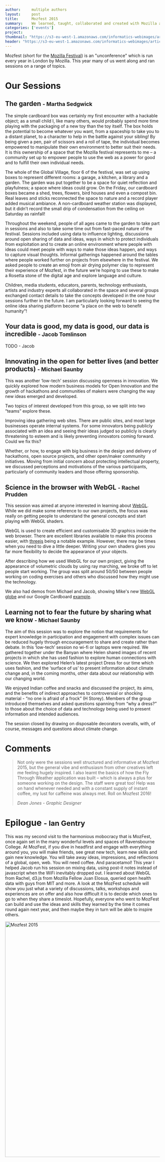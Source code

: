 ```yaml
---
author:     multiple authors
layout:     post
title:      Mozfest 2015
summary:    We learned, taught, collaborated and created with Mozilla and others
categories: ['events']
project:    
thumbnail: "https://s3-eu-west-1.amazonaws.com/informatics-webimages/articles/2015-11-08-mozfest-2015/thumb.jpg"
header: "https://s3-eu-west-1.amazonaws.com/informatics-webimages/articles/2015-11-08-mozfest-2015/banner.jpg"
---
```


Mozfest (short for the [Mozilla Festival][mozfest]) is an "unconference" which is run every year in London by Mozilla. This year many of us went along and ran sessions on a range of topics.

# Our Sessions

## The garden <small>- Martha Sedgwick</small>

The simple cardboard box was certainly my first encounter with a hackable object; as a small child I, like many others, would probably spend more time playing with the packaging of a new toy than the toy itself. The box holds the potential to become whatever you want, from a spaceship to take you to a distant planet, to a character to help in the battle against your sibling! By being given a pen, pair of scissors and a roll of tape, the individual becomes empowered to manipulate their own environment to better suit their needs. It is this ownership of a space that the Mozilla festival represents to me – a community set up to empower people to use the web as a power for good and to fulfill their own individual needs.

The whole of the Global Village, floor 6 of the festival, was set up using boxes to represent different rooms: a garage, a kitchen, a library and a garden. The garden was put together to be a space for quiet reflection and playfulness; a space where ideas could grow. On the Friday, our cardboard boxes became a shed, trees, flowers, bird houses and even a compost bin. Real leaves and sticks reconnected the space to nature and a record player added musical ambiance. A non-cardboard weather station was displayed, but it didn’t record the small drip of condensation from the ceiling on Saturday as rainfall!

Throughout the weekend, people of all ages came to the garden to take part in sessions and also to take some time out from fast-paced nature of the festival. Sessions included using data to influence lighting, discussions around open sharing of data and ideas, ways in which to protect individuals from exploitation and to create an online environment where people with ideas could meet people with ways to make those ideas happen, and ways to capture visual thoughts. Informal gatherings happened around the tables where people worked further on projects from elsewhere in the festival. We asked people to create an emoji from air drying polymer clay to represent their experience of Mozfest, in the future we’re hoping to use these to make a Rosetta stone of the digital age and explore language and culture.

Children, media students, educators, parents, technology enthusiasts, artists and industry experts all collaborated in the space and several groups exchanged contact details to take the concepts developed in the one hour sessions further in the future. I am particularly looking forward to seeing the online idea sharing platform become “a place on the web to benefit humanity”!

## Your data is good, my data is good, our data is incredible <small>- Jacob Tomlinson</small>

TODO - Jacob

## Innovating in the open for better lives (and better products) <small>- Michael Saunby</small>

This was another ‘low-tech’ session discussing openness in innovation.  We quickly explored how modern business models for Open Innovation and the growth of hackathons and communities of makers were changing the way new ideas emerged and developed.

Two topics of interest developed from this group, so we split into two “teams” explore these.

Improving idea gathering web sites.  There are public sites, and most large businesses operate internal systems.  For some innovators being publicly associated with an idea and seeing their ideas judged so publicly is clearly threatening to esteem and is likely preventing innovators coming forward.  Could we fix this?

Whether, or how, to engage with big business in the design and delivery of hackathons, open source projects, and other open/maker community initiatives. Moving from initial concern about protecting intellectual property, we discussed perceptions and motivations of the various participants, particularly of community leaders and those offering sponsorship.

## Science in the browser with WebGL <small>- Rachel Prudden</small>

This session was aimed at anyone interested in learning about [WebGL](https://www.khronos.org/webgl/). While we did make some reference to our own projects, the focus was really on getting people to understand the general concepts and start playing with WebGL shaders.

WebGL is used to create efficient and customisable 3D graphics inside the web browser. There are excellent libraries available to make this process easier, with [threejs](http://www.threejs.org) being a notable example. However, there may be times when you need to dive a little deeper. Writing your own shaders gives you far more flexibility to decide the appearance of your objects.

After describing how we used WebGL for our own project, giving the appearance of volumetric clouds by using ray marching, we broke off to let people start working. The group was split around 50/50 between people working on coding exercises and others who discussed how they might use the technology.

We also had demos from Michael and Jacob, showing Mike's new [WebGL globe](https://github.com/msaunby/globe-view) and our Google Cardboard [example](http://met-office-lab.github.io/ipad-fly/).

## Learning not to fear the future by sharing what we know <small>- Michael Saunby</small>

The aim of this session was to explore the notion that requirements for expert knowledge in participation and engagement with complex issues can be reduced hugely through encouragement to share and create rather than debate. In this ‘low-tech’ session no wi-fi or laptops were required.  We gathered together under the Banyan where Helen shared images of recent projects in which she has used fashion to explore human connections with science.  We then explored Helen’s latest project Dress for our time which uses fashion, and the ‘surface of us’ to present information about climate change and, in the coming months, other data about our relationship with our changing world.

We enjoyed Indian coffee and snacks and discussed the project, its aims, and the benefits of indirect approaches to controversial or shocking material - “no one is afraid of a frock” (H Storey).  Members of the group introduced themselves and asked questions spanning from “why a dress?” to those about the choice of data and technology being used to present information and intended audiences.

The session closed by drawing on disposable decorators overalls, with, of course, messages and questions about climate change.

# Comments

> Not only were the sessions well structured and informative at Mozfest 2015, but the general vibe and enthusiasm from other creatives left me feeling hugely inspired. I also learnt the basics of how the Fly Through Weather application was built – which is always a plus for someone working on the design. The staff were great too! Help was on hand whenever needed and with a constant supply of instant coffee, my lust for caffeine was always met. Roll on Mozfest 2016!
>
> <cite>Dean Jones - Graphic Designer</cite>

# Epilogue <small>- Ian Gentry</small>

This was my second visit to the harmonious mobocracy that is MozFest, once again set in the many wonderful levels and spaces of Ravensbourne College.  At MozFest, if you dive in headfirst and engage with everything around you, you will make friends, see great new tech, learn new skills and gain new knowledge.  You will take away ideas, impressions, and reflections of a global, open, web.  You will need coffee.  And paracetamol!  This year I helped Jacob run his session on mixing data, using post-it notes instead of javascript when the WiFi inevitably dropped out.  I learned about WebGL from Rachel, d3.js from Mozilla Fellow Juan Elosua, queried open health data with guys from MIT and more.  A look at the MozFest schedule will show you just what a variety of discussions, talks, workshops and experiences are on offer and also how difficult it is to decide which ones to go to when they share a timeslot.  Hopefully, everyone who went to MozFest can build and use the ideas and skills they learned by the time it comes round again next year, and then maybe they in turn will be able to inspire others.

<a data-flickr-embed="true"  href="https://www.flickr.com/photos/136926459@N04/albums/72157660981187371" title="Mozfest 2015"><img src="https://farm6.staticflickr.com/5787/22849284716_dbee37ca85_k_d.jpg" width="1024" height="768" alt="Mozfest 2015"></a><script async src="//embedr.flickr.com/assets/client-code.js" charset="utf-8"></script>

[mozfest]: https://mozillafestival.org
